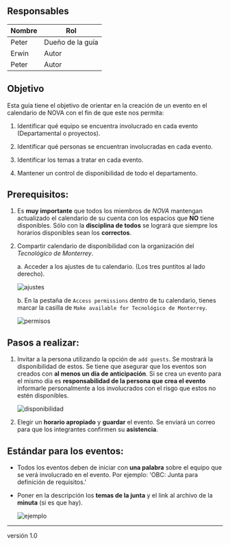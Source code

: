 ## Responsables
Nombre        | Rol                 |
--------------|---------------------|
Peter         | Dueño de la guía    |
Erwin         | Autor               |
Peter         | Autor               |

## Objetivo

Esta guía tiene el objetivo de orientar en la creación de un evento en el 
calendario de NOVA con el fin de que este nos permita:

1. Identificar qué equipo se encuentra involucrado en cada evento 
(Departamental o proyectos).

2. Identificar qué personas se encuentran involucradas en cada evento.

3. Identificar los temas a tratar en cada evento.

4. Mantener un control de disponibilidad de todo el departamento.

## Prerequisitos:
1. Es **muy importante** que todos los miembros de _NOVA_ mantengan actualizado
el calendario de su cuenta con los espacios que **NO** tiene disponibles. Sólo 
con la **disciplina de todos** se logrará que siempre los horarios disponibles 
sean los **correctos**.

2. Compartir calendario de disponibilidad con la organización del 
_Tecnológico de Monterrey_.
    
    a. Acceder a los ajustes de tu calendario. (Los tres puntitos al lado 
derecho).
    
    ![ajustes][ajustes]
  
    b. En la pestaña de `Access permissions` dentro de tu calendario, 
tienes marcar la casilla de `Make available for Tecnológico de Monterrey`.
    
    ![permisos][permisos]

## Pasos a realizar:
1. Invitar a la persona utilizando la opción de `add guests`. 
Se mostrará la disponibilidad de estos. Se tiene que asegurar que los eventos 
son creados con **al menos un día de anticipación**. Si se crea un evento para 
el mismo día es **responsabilidad de la persona que crea el evento** informarle 
personalmente a los involucrados con el risgo que estos no estén disponibles.

    ![disponibilidad][disponibilidad]

2. Elegir un **horario apropiado** y **guardar** el evento. Se enviará un correo
 para que los integrantes confirmen su **asistencia**.

## Estándar para los eventos:
* Todos los eventos deben de iniciar con **una palabra** sobre el equipo que se 
verá involucrado en el evento. Por ejemplo: 'OBC: Junta para definición de 
requisitos.'

* Poner en la descripción los **temas de la junta** y el link al archivo de la 
**minuta** (si es que hay).
  
    ![ejemplo][ejemplo]


[ajustes]: media/guia_eventos_ajustes.png
[permisos]: media/guia_eventos_permisos.png
[disponibilidad]: media/guia_eventos_disponibilidad.png
[ejemplo]: media/guia_eventos_ejemplo.png

***
versión 1.0
